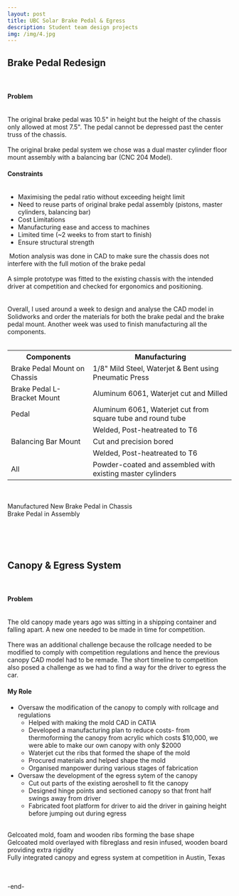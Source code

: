 ```yaml
---
layout: post
title: UBC Solar Brake Pedal & Egress 
description: Student team design projects
img: /img/4.jpg
---
```


<h2>Brake Pedal Redesign</h2>

<br/>
<h4>Problem</h4>

<br/>
The original brake pedal was 10.5" in height but the height of the chassis only allowed at most 7.5". The pedal cannot be depressed past the center truss of the chassis. 
<br/><br/>
The original brake pedal system we chose was a dual master cylinder floor mount assembly with a balancing bar (CNC 204 Model).
<br/>

<h4>Constraints</h4>

<ul> 
	<br/>
	<li>Maximising the pedal ratio without exceeding height limit</li>
	<li>Need to reuse parts of original brake pedal assembly (pistons, master cylinders, balancing bar)</li>
	<li>Cost Limitations</li>
	<li>Manufacturing ease and access to machines</li>
	<li>Limited time (~2 weeks to from start to finish)</li>
	<li>Ensure structural strength</li>
</ul> 

<div>
	<img class="col two" src="{{ site.baseurl }}/img/solar_brake.jpg" alt="" title="example image"/>
	<span class="col one">
		Motion analysis was done in CAD to make sure the chassis does not interfere with the full motion of the brake pedal
		<br/><br/>
		A simple prototype was fitted to the existing chassis with the intended driver at competition and checked for ergonomics and positioning.
		<br/><br/><br/>
	</span>
</div>

<div>
	Overall, I used around a week to design and analyse the CAD model in Solidworks and order the materials for both the brake pedal and the brake pedal mount. Another week was used to finish manufacturing all the components. 
</div>

<table>
	<br/>
	<tr>
		<th> Components </th>
		<th> Manufacturing </th>
	</tr>
	<tr>
		<td> Brake Pedal Mount on Chassis </td>
		<td> 1/8" Mild Steel, Waterjet & Bent using Pneumatic Press </td>
	</tr>
	<tr>
		<td> Brake Pedal L-Bracket Mount </td>
		<td> Aluminum 6061, Waterjet cut and Milled </td>
	</tr>
	<tr>
		<td> Pedal </td>
		<td> Aluminum 6061, Waterjet cut from square tube and round tube </td>
	</tr>
	<tr>
		<td> </td>
		<td> Welded, Post-heatreated to T6 </td>
	</tr>
	<tr>
		<td> Balancing Bar Mount </td>
		<td> Cut and precision bored </td>
	</tr>
	<tr>
		<td> </td>
		<td> Welded, Post-heatreated to T6 </td>
	</tr>
	<tr>
		<td> All </td>
		<td> Powder-coated and assembled with existing master cylinders </td>
	</tr>
</table>

<br/>
<div class="img_row">
	<img class="col half" src="{{ site.baseurl }}/img/solar_brake_physical.jpg" alt="" title="physical brake"/>
	<img class="col half" src="{{ site.baseurl }}/img/solar_brake_cad.png" alt="" title="brake in cad assembly"/>
</div>

<div class="col half caption">
	Manufactured New Brake Pedal in Chassis
</div>
<div class="col half caption">
	Brake Pedal in Assembly 
</div>

<br/><br/><br/>

<!--------------------- new section -------------------------->
<h2>Canopy & Egress System</h2>

<br/>
<h4>Problem</h4>

<br/>
The old canopy made years ago was sitting in a shipping container and falling apart. A new one needed to be made in time for competition.
<br/><br/>
There was an additional challenge because the rollcage needed to be modified to comply with competition regulations and hence the previous canopy CAD model had to be remade. The short timeline to competition also posed a challenge as we had to find a way for the driver to egress the car.

<h4>My Role</h4>

<ul>
	<li> Oversaw the modification of the canopy to comply with rollcage and regulations 
		<ul>
			<li> Helped with making the mold CAD in CATIA </li>
			<li> Developed a manufacturing plan to reduce costs- from thermoforming the canopy from acrylic which costs $10,000, we were able to make our own canopy with only $2000 </li>
			<li> Waterjet cut the ribs that formed the shape of the mold </li>
			<li> Procured materials and helped shape the mold </li>
			<li> Organised manpower during various stages of fabrication </li>
		</ul>
	</li>
	<li> Oversaw the development of the egress sytem of the canopy 
		<ul>
			<li> Cut out parts of the existing aeroshell to fit the canopy </li>
			<li> Designed hinge points and sectioned canopy so that front half swings away from driver </li>
			<li> Fabricated foot platform for driver to aid the driver in gaining height before jumping out during egress </li>
		</ul>
	</li>
</ul>

<div class="img_row">
	<img class="col half" src="{{ site.baseurl }}/img/solar_canopy_1.jpg" alt="" title="base mold"/>
	<img class="col half" src="{{ site.baseurl }}/img/solar_canopy_2.jpg" alt="" title="fibreglass mold"/>
</div>

<div class="col half caption">
	Gelcoated mold, foam and wooden ribs forming the base shape
</div>
<div class="col half caption">
	Gelcoated mold overlayed with fibreglass and resin infused, wooden board providing extra rigidity 
</div>

<img class="col three" src="{{ site.baseurl }}/img/solar_canopy.jpg" alt="" title="physical brake"/>

<div class="col three caption">
	Fully integrated canopy and egress system at competition in Austin, Texas
</div>

<br/><br/>
-end-

<br/><br/>